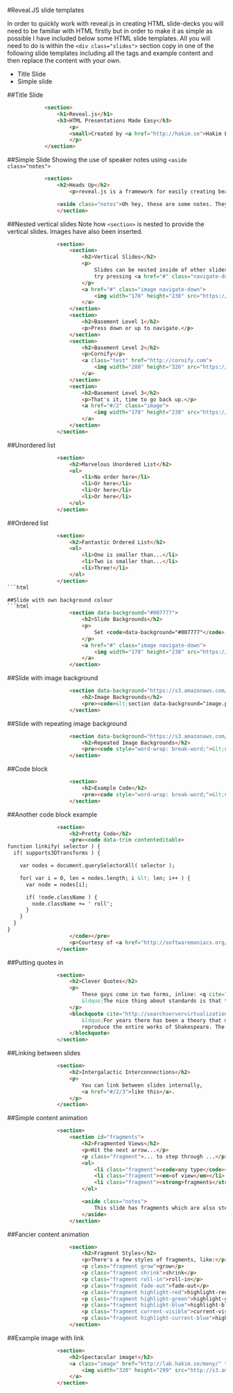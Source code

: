 #Reveal.JS slide templates

In order to quickly work with reveal.js in creating HTML slide-decks you will need to be familiar with HTML firstly but in order to make it as simple as possible I have included below some HTML slide templates.  All you will need to do is within the `<div class="slides">` section copy in one of the following slide templates including all the tags and example content and then replace the content with your own.

- Title Slide
- Simple slide

##Title Slide
```html
			<section>
				<h1>Reveal.js</h1>
				<h3>HTML Presentations Made Easy</h3>
					<p>
					<small>Created by <a href="http://hakim.se">Hakim El Hattab</a> / <a href="http://twitter.com/hakimel">@hakimel</a></small>
					</p>
			</section>
```

##Simple Slide
Showing the use of speaker notes using `<aside class="notes">`
```html
			<section>
				<h2>Heads Up</h2>
					<p>reveal.js is a framework for easily creating beautiful presentations using HTML. You'll need a browser with support for CSS 3D transforms to see it in its full glory.</p>

				<aside class="notes">Oh hey, these are some notes. They'll be hidden in your presentation, but you can see them if you open the speaker notes window (hit 's' on your keyboard).</aside>
				</section>
```

##Nested vertical slides
Note how `<section>` is nested to provide the vertical slides. Images have also been inserted.
```html
				<section>
					<section>
						<h2>Vertical Slides</h2>
						<p>
							Slides can be nested inside of other slides,
							try pressing <a href="#" class="navigate-down">down</a>.
						</p>
						<a href="#" class="image navigate-down">
							<img width="178" height="238" src="https://s3.amazonaws.com/hakim-static/reveal-js/arrow.png" alt="Down arrow">
						</a>
					</section>
					<section>
						<h2>Basement Level 1</h2>
						<p>Press down or up to navigate.</p>
					</section>
					<section>
						<h2>Basement Level 2</h2>
						<p>Cornify</p>
						<a class="test" href="http://cornify.com">
							<img width="280" height="326" src="https://s3.amazonaws.com/hakim-static/reveal-js/cornify.gif" alt="Unicorn">
						</a>
					</section>
					<section>
						<h2>Basement Level 3</h2>
						<p>That's it, time to go back up.</p>
						<a href="#/2" class="image">
							<img width="178" height="238" src="https://s3.amazonaws.com/hakim-static/reveal-js/arrow.png" alt="Up arrow" style="-webkit-transform: rotate(180deg);">
						</a>
					</section>
				</section>
```
##Unordered list
```html
				<section>
					<h2>Marvelous Unordered List</h2>
					<ul>
						<li>No order here</li>
						<li>Or here</li>
						<li>Or here</li>
						<li>Or here</li>
					</ul>
				</section>
```

##Ordered list
```html
				<section>
					<h2>Fantastic Ordered List</h2>
					<ol>
						<li>One is smaller than...</li>
						<li>Two is smaller than...</li>
						<li>Three!</li>
					</ol>
				</section>
```html

##Slide with own background colour
```html
					<section data-background="#007777">
						<h2>Slide Backgrounds</h2>
						<p>
							Set <code>data-background="#007777"</code> on a slide to change the full page background to the given color. All CSS color formats are supported.
						</p>
						<a href="#" class="image navigate-down">
							<img width="178" height="238" src="https://s3.amazonaws.com/hakim-static/reveal-js/arrow.png" alt="Down arrow">
						</a>
					</section>
```

##Slide with image background
```html
					<section data-background="https://s3.amazonaws.com/hakim-static/reveal-js/arrow.png">
						<h2>Image Backgrounds</h2>
						<pre><code>&lt;section data-background="image.png"&gt;</code></pre>
					</section>
```

##Slide with repeating image background
```html
					<section data-background="https://s3.amazonaws.com/hakim-static/reveal-js/arrow.png" data-background-repeat="repeat" data-background-size="100px">
						<h2>Repeated Image Backgrounds</h2>
						<pre><code style="word-wrap: break-word;">&lt;section data-background="image.png" data-background-repeat="repeat" data-background-size="100px"&gt;</code></pre>
					</section>
```
##Code block
```html
					<section>
						<h2>Example Code</h2>
						<pre><code style="word-wrap: break-word;">&lt;section data-background="image.png" data-background-repeat="repeat" data-background-size="100px"&gt;</code></pre>
					</section>
```

##Another code block example
```html
				<section>
					<h2>Pretty Code</h2>
					<pre><code data-trim contenteditable>
function linkify( selector ) {
  if( supports3DTransforms ) {

    var nodes = document.querySelectorAll( selector );

    for( var i = 0, len = nodes.length; i &lt; len; i++ ) {
      var node = nodes[i];

      if( !node.className ) {
        node.className += ' roll';
      }
    }
  }
}
					</code></pre>
					<p>Courtesy of <a href="http://softwaremaniacs.org/soft/highlight/en/description/">highlight.js</a>.</p>
				</section>
```

##Putting quotes in
```html
				<section>
					<h2>Clever Quotes</h2>
					<p>
						These guys come in two forms, inline: <q cite="http://searchservervirtualization.techtarget.com/definition/Our-Favorite-Technology-Quotations">
						&ldquo;The nice thing about standards is that there are so many to choose from&rdquo;</q> and block:
					</p>
					<blockquote cite="http://searchservervirtualization.techtarget.com/definition/Our-Favorite-Technology-Quotations">
						&ldquo;For years there has been a theory that millions of monkeys typing at random on millions of typewriters would
						reproduce the entire works of Shakespeare. The Internet has proven this theory to be untrue.&rdquo;
					</blockquote>
				</section>
```

##Linking between slides
```html
				<section>
					<h2>Intergalactic Interconnections</h2>
					<p>
						You can link between slides internally,
						<a href="#/2/3">like this</a>.
					</p>
				</section>
```

##Simple content animation
```html
				<section>
					<section id="fragments">
						<h2>Fragmented Views</h2>
						<p>Hit the next arrow...</p>
						<p class="fragment">... to step through ...</p>
						<ol>
							<li class="fragment"><code>any type</code></li>
							<li class="fragment"><em>of view</em></li>
							<li class="fragment"><strong>fragments</strong></li>
						</ol>

						<aside class="notes">
							This slide has fragments which are also stepped through in the notes window.
						</aside>
					</section>
```

##Fancier content animation
```html
					<section>
						<h2>Fragment Styles</h2>
						<p>There's a few styles of fragments, like:</p>
						<p class="fragment grow">grow</p>
						<p class="fragment shrink">shrink</p>
						<p class="fragment roll-in">roll-in</p>
						<p class="fragment fade-out">fade-out</p>
						<p class="fragment highlight-red">highlight-red</p>
						<p class="fragment highlight-green">highlight-green</p>
						<p class="fragment highlight-blue">highlight-blue</p>
						<p class="fragment current-visible">current-visible</p>
						<p class="fragment highlight-current-blue">highlight-current-blue</p>
					</section>
```
##Example image with link
```html
				<section>
					<h2>Spectacular image!</h2>
					<a class="image" href="http://lab.hakim.se/meny/" target="_blank">
						<img width="320" height="299" src="http://s3.amazonaws.com/hakim-static/portfolio/images/meny.png" alt="Meny">
					</a>
				</section>
```

